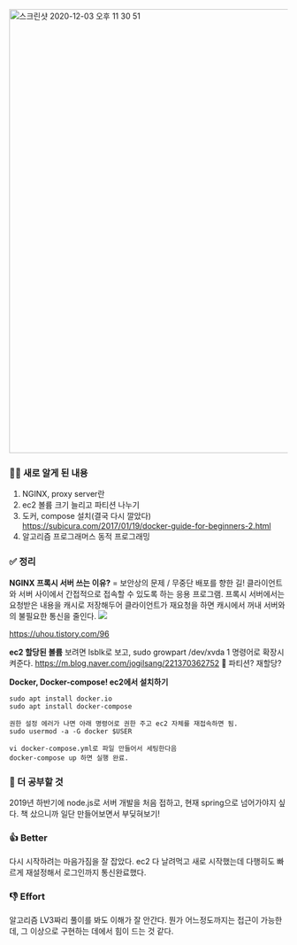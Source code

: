 <img width="802" alt="스크린샷 2020-12-03 오후 11 30 51" src="https://user-images.githubusercontent.com/35520314/101041747-d7c57600-35bf-11eb-985e-555aa8c1a8bf.png">

### **👩‍💻 새로 알게 된 내용**

1. NGINX, proxy server란
2. ec2 볼륨 크기 늘리고 파티션 나누기
3. 도커, compose 설치(결국 다시 깔았다)
https://subicura.com/2017/01/19/docker-guide-for-beginners-2.html
4. 알고리즘 프로그래머스 동적 프로그래밍

### **✅ 정리**

**NGINX 프록시 서버 쓰는 이유?** = 보안상의 문제 / 무중단 배포를 향한 길!
클라이언트와 서버 사이에서 간접적으로 접속할 수 있도록 하는 응용 프로그램. 프록시 서버에서는 요청받은 내용을 캐시로 저장해두어 클라이언트가 재요청을 하면 캐시에서 꺼내 서버와의 불필요한 통신을 줄인다.
![](https://images.velog.io/images/tape22/post/6411b857-9e5e-4e26-a1d8-eb68fba3f095/R1280x0.png)

https://uhou.tistory.com/96

**ec2 할당된 볼륨** 보려면 lsblk로 보고, sudo growpart /dev/xvda 1 명령어로 확장시켜준다.
https://m.blog.naver.com/jogilsang/221370362752
🤔 파티션? 재할당?

**Docker, Docker-compose! ec2에서 설치하기**
```
sudo apt install docker.io
sudo apt install docker-compose

권한 설정 에러가 나면 아래 명령어로 권한 주고 ec2 자체를 재접속하면 됨.
sudo usermod -a -G docker $USER

vi docker-compose.yml로 파일 만들어서 세팅한다음
docker-compose up 하면 실행 완료.
```

### 📖 더 공부할 것
2019년 하반기에 node.js로 서버 개발을 처음 접하고, 현재 spring으로 넘어가야지 싶다. 책 샀으니까 일단 만들어보면서 부딪혀보기!
### 👍 Better
다시 시작하려는 마음가짐을 잘 잡았다. ec2 다 날려먹고 새로 시작했는데 다행히도 빠르게 재설정해서 로그인까지 통신완료했다.
### 👎 Effort
알고리즘 LV3짜리 풀이를 봐도 이해가 잘 안간다. 
뭔가 어느정도까지는 접근이 가능한데, 그 이상으로 구현하는 데에서 힘이 드는 것 같다. 

